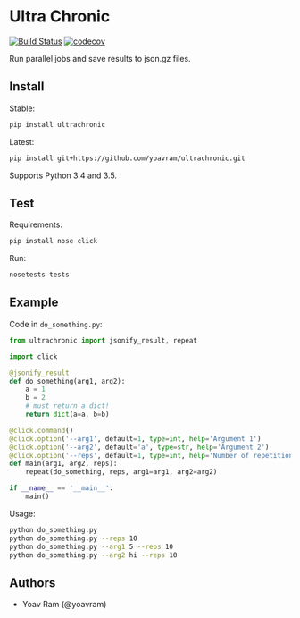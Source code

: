 # Ultra Chronic

[![Build Status](https://travis-ci.org/yoavram/ultrachronic.svg?branch=master)](https://travis-ci.org/yoavram/ultrachronic)
[![codecov](https://codecov.io/gh/yoavram/ultrachronic/branch/master/graph/badge.svg)](https://codecov.io/gh/yoavram/ultrachronic)

Run parallel jobs and save results to json.gz files.

## Install

Stable:

```sh
pip install ultrachronic
```

Latest:

```sh
pip install git+https://github.com/yoavram/ultrachronic.git
```

Supports Python 3.4 and 3.5.

## Test

Requirements:

```sh
pip install nose click
```

Run:

```sh
nosetests tests
```

## Example

Code in `do_something.py`:

```py
from ultrachronic import jsonify_result, repeat

import click

@jsonify_result
def do_something(arg1, arg2):
	a = 1
	b = 2
	# must return a dict!
	return dict(a=a, b=b)

@click.command()
@click.option('--arg1', default=1, type=int, help='Argument 1')
@click.option('--arg2', default='a', type=str, help='Argument 2')
@click.option('--reps', default=1, type=int, help='Number of repetitions')
def main(arg1, arg2, reps):
	repeat(do_something, reps, arg1=arg1, arg2=arg2)

if __name__ == '__main__':
	main()
```

Usage:

```sh
python do_something.py
python do_something.py --reps 10
python do_something.py --arg1 5 --reps 10
python do_something.py --arg2 hi --reps 10
```

## Authors

- Yoav Ram (@yoavram)
